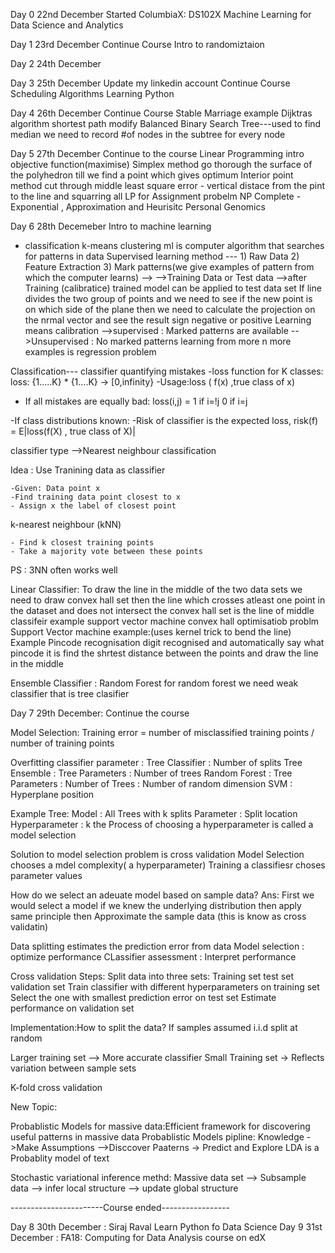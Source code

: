 Day 0 22nd December 
Started ColumbiaX: DS102X Machine Learning for Data Science and Analytics

Day 1 23rd December
Continue Course Intro to randomiztaion

Day 2 24th December

Day 3 25th December
Update my linkedin account
Continue Course Scheduling Algorithms
Learning Python

Day 4 26th December
Continue Course Stable Marriage example
Dijktras algorithm shortest path modify
Balanced Binary Search Tree---used to find median we need to record #of nodes in the subtree for every node

Day 5 27th December
Continue to the course
Linear Programming intro objective function(maximise)
Simplex method go thorough the surface of the polyhedron till we find a point which gives optimum
Interior point method cut through middle
least square error - vertical distace from the pint to the line and squarring all
LP for Assignment probelm
NP Complete - Exponential , Approximation and Heurisitc
Personal Genomics

Day 6 28th Decemeber
Intro to machine learning 
 * classification
k-means clustering
ml is computer algorithm that searches for patterns in data
Supervised learning method --- 1) Raw Data 2) Feature Extraction 3) Mark patterns(we give examples of pattern from which the computer learns) --> 
-->Training Data or Test data -->after Training (calibratice) trained model can be applied to test data set
If line divides the two group of points and we need to see if the new point is on which side of the plane then we need to calculate the projection on the nrmal vector and see the result sign 
negative or positive
Learning means calibration -->supervised : Marked patterns are available
			   -->Unsupervised : No marked patterns
learning from more n more examples is regression problem

Classification--- classifier 
quantifying mistakes
-loss function for K classes:
 	loss: {1.....K} * {1....K} -> [0,infinity}
-Usage:loss ( f(x) ,true class of x)
- If all mistakes are equally bad:
	loss(i,j) = 1 if i=!j 0 if i=j

-If class distributions known:
	-Risk of classifier is the expected loss,
		risk(f) = E|loss(f(X) , true class of X)|

classifier type -->Nearest neighbour classification

Idea : Use Tranining data as classifier
	
	-Given: Data point x
	-Find training data point closest to x
	- Assign x the label of closest point

k-nearest neighbour (kNN)

	- Find k closest training points
	- Take a majority vote between these points
PS
: 3NN often works well

Linear Classifier: To draw the line in the middle of the two data sets we need to draw convex hall set
then the line which crosses atleast one point in the dataset and does not intersect the convex hall set is the line of middle
classifeir example support vector machine
convex hall optimisatiob problm
Support Vector machine example:(uses kernel trick to bend the line)
	Example Pincode recognisation digit recognised and automatically say what pincode it is
find the shrtest distance between the points and draw the line in the middle

Ensemble Classifier : Random Forest
for random forest we need weak classifier that is tree clasifier


Day 7 29th December: Continue the course

Model Selection: 
	Training error = number of misclassified training points / number of training points

Overfitting
classifier parameter : Tree Classifier : Number of splits
			Tree Ensemble   : Tree Parameters
					: Number of trees
			Random Forest   : Tree Parameters
					:  Number of Trees
					:  Number of random dimension
			SVM		: Hyperplane position

Example Tree:   Model : All Trees with k splits
		Parameter : Split location
		Hyperparameter : k
	the Process of choosing a hyperparameter is called a model selection 

Solution to model selection problem is cross validation
Model Selection chooses a mdel complexity( a hyperparameter)
Training a classifiesr choses parameter values

How do we select an adeuate model based on sample data?
Ans: First we would select a model if we knew the underlying distribution
then apply same principle then Approximate the sample data (this is know as cross validatin)

Data splitting estimates the prediction error from data
Model selection : optimize performance
CLassifier assessment : Interpret performance

Cross validation Steps:
Split data into three sets: Training set test set validation set
Train classifier with different hyperparameters on training set
Select the one with smallest prediction error on test set
Estimate performance on validation set

Implementation:How to split the data?
If samples assumed i.i.d split at random

Larger training set  --> More accurate classifier
Small Training set  -> Reflects variation between sample sets

K-fold cross validation

New Topic:

Probablistic Models for massive data:Efficient framework for discovering useful patterns in massive data
Probablistic Models pipline: Knowledge ->Make Assumptions -->Disccover Paaterns -> Predict and Explore
LDA is  a Probablity model of text

Stochastic variational inference methd: Massive data set -->  Subsample data  --> infer local structure  --> update global structure

-----------------------Course ended-----------------

Day 8 30th December : Siraj Raval Learn Python fo Data Science
Day 9 31st December : FA18: Computing for Data Analysis course on edX


